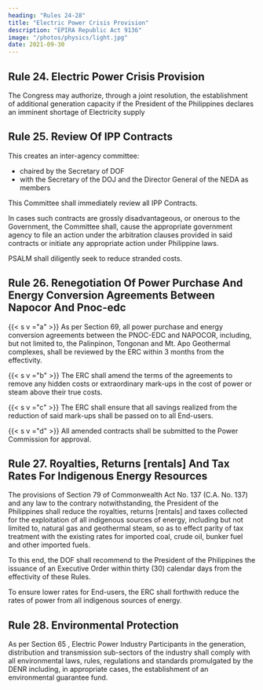 ```yaml
---
heading: "Rules 24-28"
title: "Electric Power Crisis Provision"
description: "EPIRA Republic Act 9136"
image: "/photos/physics/light.jpg"
date: 2021-09-30
---
```



<!-- PART V - OTHER PROVISIONS -->

## Rule 24. Electric Power Crisis Provision

The Congress may authorize, through a joint resolution, the establishment of additional generation capacity if the President of the Philippines declares an imminent shortage of Electricity supply


## Rule 25. Review Of IPP Contracts

This creates an inter-agency committee:
- chaired by the Secretary of DOF
- with the Secretary of the DOJ and the Director General of the NEDA as members

This Committee shall immediately review all IPP Contracts. 

In cases such contracts are grossly disadvantageous, or onerous to the Government, the Committee shall, cause the appropriate government agency to file an action under the arbitration clauses provided in said contracts or initiate any appropriate action under Philippine laws. 

PSALM shall diligently seek to reduce stranded costs.


## Rule 26. Renegotiation Of Power Purchase And Energy Conversion Agreements Between Napocor And Pnoc-edc

{{< s v ="a" >}} As per Section 69, all power purchase and energy conversion agreements between the PNOC-EDC and NAPOCOR, including, but not limited to, the Palinpinon, Tongonan and Mt. Apo Geothermal complexes, shall be reviewed by the ERC within 3 months from the effectivity.

{{< s v ="b" >}} The ERC shall amend the terms of the agreements to remove any hidden costs or extraordinary mark-ups in the cost of power or steam above their true costs.

{{< s v ="c" >}} The ERC shall ensure that all savings realized from the reduction of said mark-ups shall be passed on to all End-users.

{{< s v ="d" >}} All amended contracts shall be submitted to the Power Commission
for approval.


## Rule 27. Royalties, Returns [rentals] And Tax Rates For Indigenous Energy Resources

The provisions of Section 79 of Commonwealth Act No. 137 (C.A. No. 137) and any law to the contrary notwithstanding, the President of the Philippines shall reduce the royalties, returns [rentals] and taxes collected for the exploitation of all indigenous sources of energy, including but not limited to, natural gas and geothermal steam, so as to effect parity of tax treatment with the existing rates for imported coal, crude oil, bunker fuel and other imported fuels.

To this end, the DOF shall recommend to the President of the Philippines the issuance of an Executive Order within thirty (30) calendar days from the effectivity of these Rules.

To ensure lower rates for End-users, the ERC shall forthwith reduce the rates of power from all indigenous sources of energy.


## Rule 28. Environmental Protection

As per Section 65 , Electric Power Industry Participants in the generation, distribution and transmission sub-sectors of the industry shall comply with all environmental laws, rules, regulations and standards promulgated by the DENR including, in appropriate cases, the establishment of an environmental guarantee fund.
